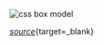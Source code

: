 ![css box model](https://www.kasandbox.org/programming-images/misc/boxmodel.png)

[_source_](https://www.kasandbox.org/programming-images/misc/boxmodel.png){target=_blank}  
